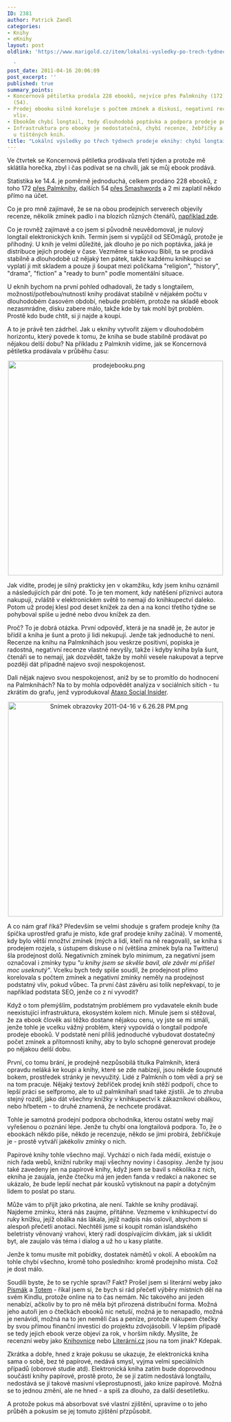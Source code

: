 ```yaml
---
ID: 2381
author: Patrick Zandl
categories:
- Knihy
- eKnihy
layout: post
oldlink: 'https://www.marigold.cz/item/lokalni-vysledky-po-trech-tydnech-prodeje-eknihy-chybi-longtail

  '
post_date: 2011-04-16 20:06:09
post_excerpt: ''
published: true
summary_points:
- Koncernová pětiletka prodala 228 ebooků, nejvíce přes Palmknihy (172) a Smashwords
  (54).
- Prodej ebooku silně koreluje s počtem zmínek a diskusí, negativní recenze neměly
  vliv.
- Ebookům chybí longtail, tedy dlouhodobá poptávka a podpora prodeje po uvedení.
- Infrastruktura pro ebooky je nedostatečná, chybí recenze, žebříčky a propagace jako
  u tištěných knih.
title: "Lokální výsledky po třech týdnech prodeje eknihy: chybí longtail"
---
```


Ve čtvrtek se Koncernová pětiletka prodávala třetí týden a protože mě sklátila horečka, zbyl i čas podívat se na chvíli, jak se můj ebook prodává. 

Statistika ke 14.4. je poměrně jednoduchá, celkem prodáno 228 ebooků, z toho 172 <a href="http://www.palmknihy.cz/web/kniha/koncernova-petiletka">přes Palmknihy</a>, dalších 54 <a href="https://www.smashwords.com/books/view/49134">přes Smashwords</a> a 2 mi zaplatil někdo přímo na účet. 

Co je pro mně zajímavé, že se na obou prodejních serverech objevily recenze, několik zmínek padlo i na blozích různých čtenářů, <a href="http://jazyky.wordpress.com/2011/03/27/esamuraj/">například zde</a>. 

Co je rovněž zajímavé a co jsem si původně neuvědomoval, je nulový longtail elektronických knih. Termín jsem si vypůjčil od SEOmágů, protože je příhodný. U knih je velmi důležité, jak dlouho je po nich poptávka, jaká je distribuce jejich prodeje v čase. Vezměme si takovou Bibli, ta se prodává stabilně a dlouhodobě už nějaký ten pátek, takže každému knihkupci se vyplatí ji mít skladem a pouze ji šoupat mezi poličkama "religion", "history", "drama", "fiction" a "ready to burn" podle momentální situace. 

U eknih bychom na první pohled odhadovali, že tady s longtailem, možností/potřebou/nutností knihy prodávat stabilně v nějakém počtu v dlouhodobém časovém období, nebude problém, protože na skladě ebook nezasmrádne, disku zabere málo, takže kde by tak mohl být problém. Prostě kdo bude chtít, si ji najde a koupí. 

A to je právě ten zádrhel. Jak u eknihy vytvořit zájem v dlouhodobém horizontu, který povede k tomu, že kniha se bude stabilně prodávat po nějakou delší dobu? Na příkladu z Palmknih vidíme, jak se Koncernová pětiletka prodávala v průběhu času:

<div style="text-align:center;"><img src="http://www.marigold.cz/wp-content/uploads/prodejebooku.png" alt="prodejebooku.png" border="0" width="500" height="" /></div>

Jak vidíte, prodej je silný prakticky jen v okamžiku, kdy jsem knihu oznámil a následujících pár dní poté. To je ten moment, kdy natěšení příznivci autora nakupují, zvláště v elektronickém světě to nemají do knihkupectví daleko. Potom už prodej klesl pod deset knížek za den a na konci třetího týdne se pohyboval spíše u jedné nebo dvou knížek za den. 

Proč? To je dobrá otázka. První odpověď, která je na snadě je, že autor je břídil a kniha je šunt a proto ji lidi nekupují. Jenže tak jednoduché to není. Recenze na knihu na Palmknihách jsou veskrze positivní, popiska je radostná, negativní recenze vlastně nevyšly, takže i kdyby kniha byla šunt, čtenáři se to nemají, jak dozvědět, takže by mohli vesele nakupovat a teprve později dát případně najevo svoji nespokojenost.

Dali nějak najevo svou nespokojenost, aniž by se to promítlo do hodnocení na Palmknihách? Na to by mohla odpovědět analýza v sociálních sítích - tu zkrátím do grafu, jenž vyprodukoval <a href="http://www.ataxosocialinsider.cz">Ataxo Social Insider</a>.   

<div style="text-align:center;"><a href="http://www.marigold.cz/wp-content/uploads/snimek-obrazovky-2011-04-16-v62628-pm.png"><img src="http://www.marigold.cz/wp-content/uploads/snimek-obrazovky-2011-04-16-v62628-pm.png" alt="Snímek obrazovky 2011-04-16 v 6.26.28 PM.png" border="0" width="500" /></a></div>
 
A co nám graf říká? Především se velmi shoduje s grafem prodeje knihy (ta špička uprostřed grafu je místo, kde graf prodeje knihy začíná). V momentě, kdy bylo větší množtví zmínek (mých a lidí, kteří na ně reagovali), se kniha s prodejem rozjela, s ústupem diskuse o ní (většina zmínek byla na Twitteru) šla prodejnost dolů. Negativních zmínek bylo minimum, za negativní jsem označoval i zmínky typu <em>"u knihy jsem se skvěle bavil, ale závěr mi přišel moc useknutý"</em>. Vcelku bych tedy spíše soudil, že prodejnost přímo korelovala s počtem zmínek a negativní zmínky neměly na prodejnost podstatný vliv, pokud vůbec. Ta první část závěru asi tolik nepřekvapí, to je například podstata SEO, jenže co z ní vyvodit?

Když o tom přemýšlím, podstatným problémem pro vydavatele eknih bude neexistující infrastruktura, ekosystém kolem nich. Minule jsem si stěžoval, že za ebook člověk asi těžko dostane nějakou cenu, vy jste se mi smáli, jenže tohle je vcelku vážný problém, který vypovídá o longtail podpoře prodeje ebooků. V podstatě není příliš jednoduché vybudovat dostatečný počet zmínek a přítomnosti knihy, aby to bylo schopné generovat prodeje po nějakou delší dobu.

První, co tomu brání, je prodejně nezpůsobilá titulka Palmknih, která opravdu neláká ke koupi a knihy, které se zde nabízejí, jsou někde šoupnuté bokem, prostředek stránky je nevyužitý. Lidé z Palmknih o tom vědí a prý se na tom pracuje. Nějaký textový žebříček prodej knih stěží podpoří, chce to lepší práci se selfpromo, ale to už palmknihaři snad také zjistili. Je to zhruba stejný rozdíl, jako dát všechny knížky v knihkupectví k zákazníkovi obálkou, nebo hřbetem - to druhé znamená, že nechcete prodávat. 

Tohle je samotná prodejní podpora obchodníka, kterou ostatní weby mají vyřešenou o poznání lépe. Jenže tu chybí ona longtailová podpora. To, že o ebookách někdo píše, někdo je recenzuje, někdo se jimi probírá, žebříčkuje je - prostě vytváří jakékoliv zmínky o nich. 

Papírové knihy tohle všechno mají. Vychází o nich řada médií, existuje o nich řada webů, knižní rubriky mají všechny noviny i časopisy. Jenže ty jsou také zavedeny jen na papírové knihy, když jsem se bavil s několika z nich, ekniha je zaujala, jenže čtečku má jen jeden fanda v redakci a nakonec se ukázalo, že bude lepší nechat pár kousků vytisknout na papír a dotyčným lidem to poslat po staru. 

Může vám to přijít jako prkotina, ale není. Takhle se knihy prodávají. Najdeme zmínku, která nás zaujme, přitáhne. Vezmeme v knihkupectví do ruky knížku, jejíž obálka nás lákala, jejíž nadpis nás oslovil, abychom si alespoň přečetli anotaci. Nechtěli jsme si koupit román islandského beletristy věnovaný vrahovi, který radí dospívajícím dívkám, jak si uklidit byt, ale zaujalo vás téma i dialog a už ho u kasy platíte. 

Jenže k tomu musíte mít pobídky, dostatek námětů v okolí. A ebookům na tohle chybí všechno, kromě toho posledního: kromě prodejního místa. Což je dost málo. 

Soudili byste, že to se rychle spraví? Fakt? Prošel jsem si literární weby jako <a href="http://www.pismak.cz">Písmák</a> a <a href="http://www.totem.cz">Totem</a> - říkal jsem si, že bych si rád přečetl výběry místních děl na svém Kindlu, protože online na to čas nemám. Nic takového ani jeden nenabízí, ačkoliv by to pro ně měla být přirozená distribuční forma. Možná jeho autoři jen o čtečkách ebooků nic netuší, možná je to nenapadlo, možná je nenávidí, možná na to jen neměli čas a peníze, protože nákupem čtečky by svou přímou finanční investici do projektu zdvojásobili. V lepším případě se tedy jejich ebook verze objeví za rok, v horším nikdy. Myslíte, že recenzní weby jako <a href="http://www.knihovnice.cz">Knihovnice</a> nebo <a href="http://www.literarni.cz">Literární.cz</a> jsou na tom jinak? Kdepak. 

Zkrátka a dobře, hned z kraje pokusu se ukazuje, že elektronická kniha sama o sobě, bez té papírové, nedává smysl, vyjma velmi speciálních případů (oborové studie atd). Elektronická kniha zatím bude doprovodnou součástí knihy papírové, prostě proto, že se jí zatím nedostává longtailu, nedostává se jí takové masivní všeprostupnosti, jako knize papírové. Možná se to jednou změní, ale ne hned - a spíš za dlouho, za další desetiletku. 

A protože pokus má absorbovat své vlastní zjištění, upravíme o to jeho průběh a pokusím se jej tomuto zjištění přzpůsobit.